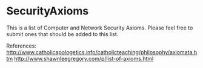 # SecurityAxioms
This is a list of Computer and Network Security Axioms. Please feel free to submit ones that should be added to this list.

References: 
http://www.catholicapologetics.info/catholicteaching/philosophy/axiomata.htm
http://www.shawnleegregory.com/p/list-of-axioms.html
